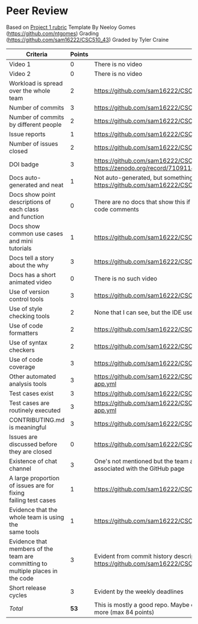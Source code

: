 # Peer Review
Based on [Project 1 rubric](https://github.com/txt/se22/blob/main/docs/proj1.md#rubric)
Template By Neeloy Gomes (https://github.com/ntgomes)
Grading (https://github.com/sam16222/CSC510_43)
Graded by Tyler Craine

| **Criteria**                                                                       | **Points** | **Evidence**                                                                                                                                      |
|------------------------------------------------------------------------------------|------------|---------------------------------------------------------------------------------------------------------------------------------------------------|
| Video 1                                                                            | 0          | There is no video                                                                                                                                 |
| Video 2                                                                            | 0          | There is no video                                                                                                                                 |
| Workload is spread over the whole team                                             | 2          | https://github.com/sam16222/CSC510_43/graphs/contributors                                                                                             |
| Number of commits                                                                  | 3          | https://github.com/sam16222/CSC510_43/commits/main                                                                                    |
| Number of commits by different people                                              | 2          | https://github.com/sam16222/CSC510_43/graphs/contributors                                                                                   |
| Issue reports                                                                      | 1          | https://github.com/sam16222/CSC510_43/issues                                                                                                |
| Number of issues closed                                                            | 2          | https://github.com/sam16222/CSC510_43/issues?q=is%3Aissue+is%3Aclosed                                                                                      |
| DOI badge                                                                          | 3          | https://github.com/sam16222/CSC510_43<br>https://zenodo.org/record/7109114                                                                      |
| Docs auto-generated and neat                                                       | 1          | Not auto-generated, but something is there:<br>https://github.com/sam16222/CSC510_43/tree/main/docs                                            |
| Docs show point descriptions of each class<br>and function                         | 0          | There are no docs that show this if you don't count <br>code comments                                                                             |
| Docs show common use cases and mini<br>tutorials                                   | 1          | https://github.com/sam16222/CSC510_43/blob/main/README.md                                                                                 |
| Docs tell a story about the why                                                    | 3          | https://github.com/sam16222/CSC510_43/blob/main/README.md                                                                                  |
| Docs has a short animated video                                                    | 0          | There is no such video                                                                                                                            |
| Use of version control tools                                                       | 3          | https://github.com/sam16222/CSC510_43                                                                                                           |
| Use of style checking tools                                                        | 2          | None that I can see, but the IDE used could be providing this service                                                                              |
| Use of code formatters                                                             | 2          |https://github.com/sam16222/CSC510_43                                                                                |
| Use of syntax checkers                                                             | 2          | https://github.com/sam16222/CSC510_43                                                                                       |
| Use of code coverage                                                               | 3          | https://github.com/sam16222/CSC510_43/blob/main/.github/workflows/workflow.yml                 |
| Other automated analysis tools                                                     | 3          | https://github.com/sam16222/CSC510_43/blob/main/.github/workflows/python-app.yml                                                                               |
| Test cases exist                                                                   | 3          | https://github.com/sam16222/CSC510_43/tree/main/tests                                       |
| Test cases are routinely executed                                                  | 3          | https://github.com/sam16222/CSC510_43/blob/main/.github/workflows/python-app.yml                                                            |
| CONTRIBUTING.md is meaningful                                                      | 3          | https://github.com/sam16222/CSC510_43/blob/main/CONTRIBUTING.md                                                                                |
| Issues are discussed before they are closed                                        | 0          | https://github.com/sam16222/CSC510_43/issues?q=is%3Aissue+is%3Aclosed                                                                                                |
| Existence of chat channel                                                          | 3          | One's not mentioned but the team are on the README.md and there's emails associated with the GitHub page                                                                                                                   |
| A large proportion of issues are for fixing<br>failing test cases                  | 1          | https://github.com/sam16222/CSC510_43/issues?q=is%3Aissue+is%3Aclosed                                                                                               |
| Evidence that the whole team is using the<br>same tools                            | 1          | https://github.com/sam16222/CSC510_43/blob/main/.DS_Store|only file found relating to tool in the repo
| Evidence that members of the team are<br>committing to multiple places in the code | 3          | Evident from commit history descriptions https://github.com/sam16222/CSC510_43/commits/main                                  |
| Short release cycles                                                               | 3          | Evident by the weekly deadlines                                                                                                                   |
| _Total_                                                                            | **53**     | This is mostly a good repo. Maybe could've taken advantage of GitHub's features more (max 84 points)                                                                          |
